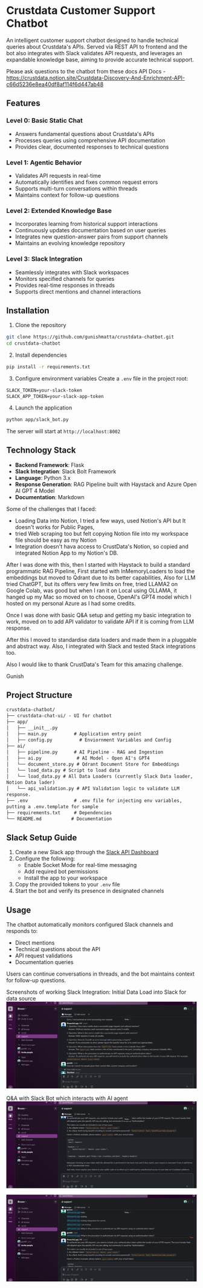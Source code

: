 # Crustdata Customer Support Chatbot 

An intelligent customer support chatbot designed to handle technical queries about Crustdata's APIs. 
Served via REST API to frontend and the bot also integrates with Slack validates API requests, and leverages an expandable knowledge base, aiming to provide accurate technical support.

Please ask questions to the chatbot from these docs
API Docs - https://crustdata.notion.site/Crustdata-Discovery-And-Enrichment-API-c66d5236e8ea40df8af114f6d447ab48

## Features

### Level 0: Basic Static Chat
- Answers fundamental questions about Crustdata's APIs
- Processes queries using comprehensive API documentation
- Provides clear, documented responses to technical questions

### Level 1: Agentic Behavior
- Validates API requests in real-time
- Automatically identifies and fixes common request errors
- Supports multi-turn conversations within threads
- Maintains context for follow-up questions

### Level 2: Extended Knowledge Base
- Incorporates learning from historical support interactions
- Continuously updates documentation based on user queries
- Integrates new question-answer pairs from support channels
- Maintains an evolving knowledge repository

### Level 3: Slack Integration
- Seamlessly integrates with Slack workspaces
- Monitors specified channels for queries
- Provides real-time responses in threads
- Supports direct mentions and channel interactions

## Installation

1. Clone the repository
```bash
git clone https://github.com/gunishmatta/crustdata-chatbot.git
cd crustdata-chatbot
```

2. Install dependencies
```bash
pip install -r requirements.txt
```

3. Configure environment variables
Create a `.env` file in the project root:
```env
SLACK_TOKEN=your-slack-token
SLACK_APP_TOKEN=your-slack-app-token
```

4. Launch the application
```bash
python app/slack_bot.py
```

The server will start at `http://localhost:8002`

## Technology Stack

- **Backend Framework**: Flask
- **Slack Integration**: Slack Bolt Framework
- **Language**: Python 3.x
- **Response Generation**: RAG Pipeline built with Haystack and Azure Open AI GPT 4 Model
- **Documentation**: Markdown

Some of the challenges that I faced:
* Loading Data into Notion, I tried a few ways, used Notion's API but It doesn't works for Public Pages,
* tried Web scraping too but felt copying Notion file into my workspace file should be easy as my Notion 
* Integration doesn't hava access to CrustData's Notion, so copied and integrated Notion App to my Notion's DB.

After I was done with this, then I started with Haystack to build a standard programmatic RAG Pipeline,
First started with InMemoryLoaders to load the embeddings but moved to Qdrant due to its better capabilities,
Also for LLM tried ChatGPT, but its offers very few limits on free, tried LLAMA2 on Google Colab, was good but when I ran it on Local using OLLAMA,
it hanged up my Mac so moved on to choose, OpenAI's GPT4 model which I hosted on my personal Azure as I had some credits.

Once I was done with basic Q&A setup and getting my basic integration to work, moved on to add API validator 
to validate API if it is coming from LLM response.

After this I moved to standardise data loaders and made them in a pluggable and abstract way. Also, I integrated with Slack and tested Stack integrations too.

Also I would like to thank CrustData's Team for this amazing challenge.

Gunish

## Project Structure

```
crustdata-chatbot/
├── crustdata-chat-ui/ - UI for chatbot
├── app/
│   ├── __init__.py
│   ├── main.py          # Application entry point
│   ├── config.py          # Enviornment Variables and Config
├── ai/
│   ├── pipeline.py      # AI Pipeline - RAG and Ingestion
│   ├── ai.py             # AI Model - Open AI's GPT4
│   └── document_store.py # Qdrant Document Store for Embeddings
│   └── load_data.py # Script to load data
│   └── load_data.py # All Data Loaders (currently Slack Data loader, Notion Data lader)
│   └── api_validation.py # API Validation logic to validate LLM response.
├── .env                 # .env file for injecting env variables, putting a .env.template for sample
├── requirements.txt     # Dependencies
└── README.md           # Documentation

```


## Slack Setup Guide

1. Create a new Slack app through the [Slack API Dashboard](https://api.slack.com/apps)
2. Configure the following:
   - Enable Socket Mode for real-time messaging
   - Add required bot permissions
   - Install the app to your workspace
3. Copy the provided tokens to your `.env` file
4. Start the bot and verify its presence in designated channels

## Usage

The chatbot automatically monitors configured Slack channels and responds to:
- Direct mentions 
- Technical questions about the API
- API request validations
- Documentation queries

Users can continue conversations in threads, and the bot maintains context for follow-up questions.

Screenshots of working Slack Integration:
Initial Data Load into Slack for data source
![img_2.png](img_2.png)

Q&A with Slack Bot which interacts with AI agent
![img.png](img.png)

![img_1.png](img_1.png)

